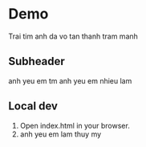 # Demo
Trai tim anh da vo tan thanh tram manh
## Subheader 
anh yeu em tm
anh yeu em nhieu lam

## Local dev
1. Open index.html in your browser.
2. anh yeu em lam thuy my